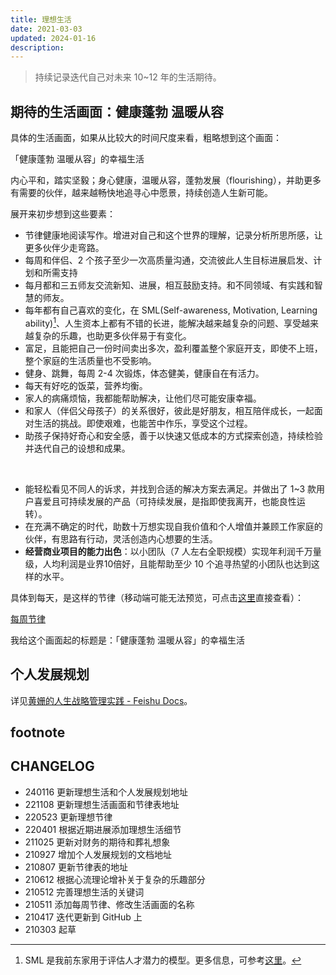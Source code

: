 ```yaml
---
title: 理想生活
date: 2021-03-03
updated: 2024-01-16
description: 
---
```


> 持续记录迭代自己对未来 10~12 年的生活期待。

## 期待的生活画面：健康蓬勃 温暖从容

具体的生活画面，如果从比较大的时间尺度来看，粗略想到这个画面：

「健康蓬勃 温暖从容」的幸福生活

内心平和，踏实坚毅；身心健康，温暖从容，蓬勃发展（flourishing），并助更多有需要的伙伴，越来越畅快地追寻心中愿景，持续创造人生新可能。

展开来初步想到这些要素：

* 节律健康地阅读写作。增进对自己和这个世界的理解，记录分析所思所感，让更多伙伴少走弯路。
* 每周和伴侣、2 个孩子至少一次高质量沟通，交流彼此人生目标进展启发、计划和所需支持
* 每月都和三五师友交流新知、进展，相互鼓励支持。和不同领域、有实践和智慧的师友。
* 每年都有自己喜欢的变化，在 SML(Self-awareness, Motivation, Learning ability)[^1]、人生资本上都有不错的长进，能解决越来越复杂的问题、享受越来越复杂的乐趣，也助更多伙伴易于有变化。
* 富足，且能把自己一份时间卖出多次，盈利覆盖整个家庭开支，即使不上班，整个家庭的生活质量也不受影响。
* 健身、跳舞，每周 2-4 次锻炼，体态健美，健康自在有活力。
* 每天有好吃的饭菜，营养均衡。
* 家人的病痛烦恼，我都能帮助解决，让他们尽可能安康幸福。
* 和家人（伴侣父母孩子）的关系很好，彼此是好朋友，相互陪伴成长，一起面对生活的挑战。即使艰难，也能苦中作乐，享受这个过程。
* 助孩子保持好奇心和安全感，善于以快速又低成本的方式探索创造，持续检验并迭代自己的设想和成果。

<br>

* 能轻松看见不同人的诉求，并找到合适的解决方案去满足。并做出了 1~3 款用户喜爱且可持续发展的产品（可持续发展，是指即使我离开，也能良性运转）。
* 在充满不确定的时代，助数十万想实现自我价值和个人增值并兼顾工作家庭的伙伴，有思路有行动，灵活创造内心想要的生活。
* **经营商业项目的能力出色**：以小团队（7 人左右全职规模）实现年利润千万量级，人均利润是业界10倍好，且能帮助至少 10 个追寻热望的小团队也达到这样的水平。

具体到每天，是这样的节律（移动端可能无法预览，可点击[这里](https://sunnylife.feishu.cn/wiki/wikcnEy7dsfx0hrcc7RJ123xceg?office_edit=1&sheet=yCdDNx)直接查看）：

[每周节律](https://sunnylife.feishu.cn/wiki/wikcnEy7dsfx0hrcc7RJ123xceg?office_edit=1&sheet=yCdDNx ':include :type=iframe width=100% height=700px')



我给这个画面起的标题是：「健康蓬勃 温暖从容」的幸福生活



## 个人发展规划

详见[‌​⁡⁤⁤黄姗的人生战略管理实践 - Feishu Docs](https://sunnylife.feishu.cn/wiki/Wbiww9MQvi3l3nket5YcqneFnge)。

## footnote

[^1]: SML 是我前东家用于评估人才潜力的模型。更多信息，可参考[这里](/selfedu/review2021Q1?id=sml)。

## CHANGELOG

- 240116 更新理想生活和个人发展规划地址
- 221108 更新理想生活画面和节律表地址
- 220523 更新理想节律
- 220401 根据近期进展添加理想生活细节
- 211025 更新对财务的期待和葬礼想象
- 210927 增加个人发展规划的文档地址
- 210807 更新节律表的地址
- 210612 根据心流理论增补关于复杂的乐趣部分
- 210512 完善理想生活的关键词
- 210511 添加每周节律、修改生活画面的名称
- 210417 迭代更新到 GitHub 上
- 210303 起草

